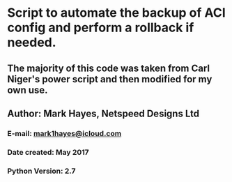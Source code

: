 
#  Script to automate the backup of ACI config and perform a rollback if needed.  
## The majority of this code was taken from Carl Niger's power script and then modified for my own use.
## Author: Mark Hayes, Netspeed Designs Ltd
### E-mail: mark1hayes@icloud.com
### Date created: May 2017
### Python Version: 2.7




